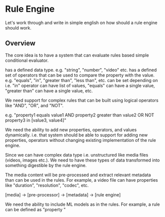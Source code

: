 # Rule Engine

Let's work through and write in simple english on how should a rule engine should work.

## Overview

The core idea is to have a system that can evaluate rules based simple conditional evaluator.

<Some property> <Some operator> <Some value>

<Some property> has a defined data type. e.g. "string", "number", "video" etc.
<Some operator> has a defined set of operators that can be used to compare the property with the value. e.g. "equals", "in", "greater than", "less than", etc.
<Some value> can be set depending on <Some operator> i.e. "in" operator can have list of values, "equals" can have a single value, "greater than" can have a single value, etc.

We need support for complex rules that can be built using logical operators like "AND", "OR", and "NOT".

e.g. "property1 equals value1 AND property2 greater than value2 OR NOT property3 in [value3, value4]"

We need the ability to add new properties, operators, and values dynamically.
i.e. that system should be able to support for adding new properties, operators without changing existing implementation of the rule engine.

Since we can have complex data type i.e. unstructured like media files (videos, images etc.). We need to have these types of data transformed into something
digestible by the rule engine. 

The media content will be pre-processed and extract relevant metadata than can be used in the rules. 
For example, a video file can have properties like "duration", "resolution", "codec", etc.

[media] -> [pre-processor] -> [metadata] -> [rule engine]

We need the ability to include ML models as <Some operator> in the rules.
For example, a rule can be defined as "property  "


